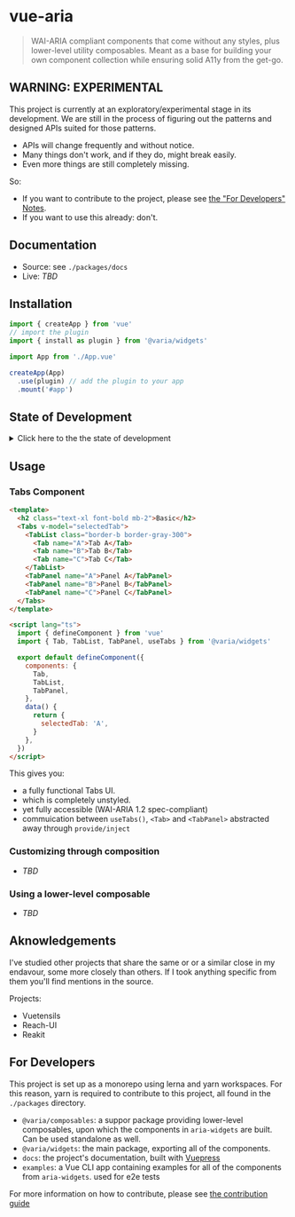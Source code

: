 # vue-aria

> WAI-ARIA compliant components that come without any styles, plus lower-level utility composables.
> Meant as a base for building your own component collection while ensuring solid A11y from the get-go.

## WARNING: EXPERIMENTAL

This project is currently at an exploratory/experimental stage in its development.
We are still in the process of figuring out the patterns and designed APIs suited for those patterns.

- APIs will change frequently and without notice.
- Many things don't work, and if they do, might break easily.
- Even more things are still completely missing.

So:

- If you want to contribute to the project, please see [the "For Developers" Notes](#for-developers).
- If you want to use this already: don't.

## Documentation

- Source: see `./packages/docs`
- Live: _TBD_

## Installation

```javascript
import { createApp } from 'vue'
// import the plugin
import { install as plugin } from '@varia/widgets'

import App from './App.vue'

createApp(App)
  .use(plugin) // add the plugin to your app
  .mount('#app')
```

## State of Development

<!-- markdownlint-disable MD033 -->
<details>
  <summary>Click here to the the state of development</summary>

### Basics

#### `<Clickable />`

- [x] Implementation
- ~~Examples~~
- [ ] Documentation
- [ ] Unit Tests
- [ ] E2e Tests

#### `<Tabbable />`

- [x] Implementation
- ~~Examples~~
- [ ] Documentation
- [ ] Unit Tests
- [ ] E2e Tests

#### `<Button />`

- [x] Implementation
- [x] Examples
- [ ] Documentation
- [ ] Unit Tests
- [ ] E2e Tests

#### `<Radio />`

- [ ] Implementation
- [ ] Examples
- [ ] Documentation
- [ ] Unit Tests
- [ ] E2e Tests

#### `<Checkbox />`

- [ ] Implementation
- [ ] Examples
- [ ] Documentation
- [ ] Unit Tests
- [ ] E2e Tests

### Showing and Hiding Stuff

#### `<Disclosure />`

- [x] Implementation
- [x] Examples
- [ ] Documentation
- [ ] Unit Tests
- [ ] E2e Tests

#### `<Popover />`

- [ ] Implementation
- [ ] Examples
- [ ] Documentation
- [ ] Unit Tests
- [ ] E2e Tests

#### `<Dialog />`

- [x] Implementation
- [x] Examples
- [ ] Documentation
- [ ] Unit Tests
- [ ] E2e Tests

#### `<Accordion />`

- [x] Implementation
- [x] Examples
- [ ] Documentation
- [ ] Unit Tests
- [ ] E2e Tests

#### `<Tabs />`

- [x] Implementation
- [x] Examples
- [ ] Documentation
- [ ] Unit Tests
- [ ] E2e Tests

### Structured Data

#### `<Listbox />`

- [x] Implementation
- [x] Examples
- [ ] Documentation
- [ ] Unit Tests
- [ ] E2e Tests

#### `<Grid />`

- [ ] Implementation
- [ ] Examples
- [ ] Documentation
- [ ] Unit Tests
- [ ] E2e Tests

#### `<ComboBox />`

- [ ] Implementation
- [ ] Examples
- [ ] Documentation
- [ ] Unit Tests
- [ ] E2e Tests

#### `<Menu />`

- [ ] Implementation
- [ ] Examples
- [ ] Documentation
- [ ] Unit Tests
- [ ] E2e Tests

#### `<Toolbar />`

- [ ] Implementation
- [ ] Examples
- [ ] Documentation
- [ ] Unit Tests
- [ ] E2e Tests

### Special-Purpose

#### `<FocusTrap />`

- [x] Implementation
- [x] Examples
- [ ] Documentation
- [ ] Unit Tests
- [ ] E2e Tests

#### `<Teleport />`

- [x] Implementation
- [ ] Examples
- [ ] Documentation
- [ ] Unit Tests
- [ ] E2e Tests

</details>

## Usage

### Tabs Component

```html
<template>
  <h2 class="text-xl font-bold mb-2">Basic</h2>
  <Tabs v-model="selectedTab">
    <TabList class="border-b border-gray-300">
      <Tab name="A">Tab A</Tab>
      <Tab name="B">Tab B</Tab>
      <Tab name="C">Tab C</Tab>
    </TabList>
    <TabPanel name="A">Panel A</TabPanel>
    <TabPanel name="B">Panel B</TabPanel>
    <TabPanel name="C">Panel C</TabPanel>
  </Tabs>
</template>

<script lang="ts">
  import { defineComponent } from 'vue'
  import { Tab, TabList, TabPanel, useTabs } from '@varia/widgets'

  export default defineComponent({
    components: {
      Tab,
      TabList,
      TabPanel,
    },
    data() {
      return {
        selectedTab: 'A',
      }
    },
  })
</script>
```

This gives you:

- a fully functional Tabs UI.
- which is completely unstyled.
- yet fully accessible (WAI-ARIA 1.2 spec-compliant)
- commuication between `useTabs()`, `<Tab>` and `<TabPanel>` abstracted away through `provide/inject`

### Customizing through composition

- _TBD_

### Using a lower-level composable

- _TBD_

## Aknowledgements

I've studied other projects that share the same or or a similar close in my endavour, some more closely than others. If I took anything specific from them you'll find mentions in the source.

Projects:

- Vuetensils
- Reach-UI
- Reakit

## For Developers

This project is set up as a monorepo using lerna and yarn workspaces. For this reason, yarn is required to contribute to this project, all found in the `./packages` directory.

- `@varia/composables`: a suppor package providing lower-level composables, upon which the components in `aria-widgets` are built. Can be used standalone as well.
- `@varia/widgets`: the main package, exporting all of the components.
- `docs`: the project's documentation, built with [Vuepress](vuepress.vuejs.org)
- `examples`: a Vue CLI app containing examples for all of the components from `aria-widgets`. used for e2e tests

For more information on how to contribute, please see [the contribution guide](./github/CONTRIBUTING.md)
